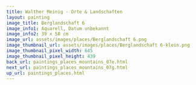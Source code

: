```yaml
---
title: Walther Meinig - Orte & Landschaften
layout: painting
image_title: Berglandschaft 6
image_info1: Aquarell, Datum unbekannt
image_info2: 39 x 58 cm
image_url: assets/images/places/Berglandschaft 6.png
image_thumbnail_url: assets/images/places/Berglandschaft 6-klein.png
image_thumbnail_pixel_width: 645
image_thumbnail_pixel_height: 439
back_url: paintings_places_mountains_07e.html
next_url: paintings_places_mountains_07g.html
up_url: paintings_places.html
---
```


